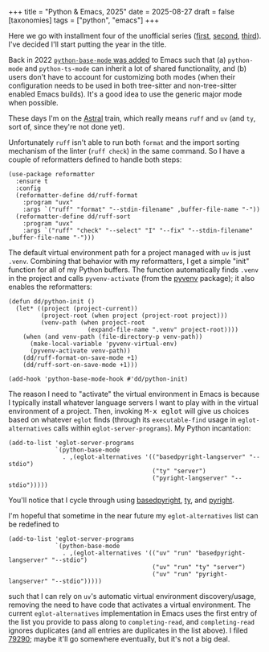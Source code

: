 +++
title = "Python & Emacs, 2025"
date = 2025-08-27
draft = false
[taxonomies]
tags = ["python", "emacs"]
+++

Here we go with installment four of the unofficial series
([first](@/blog/eglot-python-ide.md),
[second](@/blog/emacs-python-lsp.md),
[third](@/blog/python-emacs-3.md)). I've decided I'll start putting
the year in the title.

Back in 2022 [`python-base-mode` was
added](https://github.com/emacs-mirror/emacs/commit/00df4566af9dff0a27fd6da566ef1e53268a6d47)
to Emacs such that (a) `python-mode` and `python-ts-mode` can inherit
a lot of shared functionality, and (b) users don't have to account for
customizing both modes (when their configuration needs to be used in
both tree-sitter and non-tree-sitter enabled Emacs builds). It's a
good idea to use the generic major mode when possible.

These days I'm on the [Astral](https://astral.sh/) train, which really
means `ruff` and `uv` (and `ty`, sort of, since they're not done yet).

Unfortunately `ruff` isn't able to run both `format` and the import
sorting mechanism of the linter (`ruff check`) in the same command. So
I have a couple of reformatters defined to handle both steps:

```
(use-package reformatter
  :ensure t
  :config
  (reformatter-define dd/ruff-format
    :program "uvx"
    :args `("ruff" "format" "--stdin-filename" ,buffer-file-name "-"))
  (reformatter-define dd/ruff-sort
    :program "uvx"
    :args `("ruff" "check" "--select" "I" "--fix" "--stdin-filename" ,buffer-file-name "-")))
```

The default virtual environment path for a project managed with `uv`
is just `.venv`. Combining that behavior with my reformatters, I get a
simple "init" function for all of my Python buffers. The function
automatically finds `.venv` in the project and calls `pyvenv-activate`
(from the [pyvenv](https://github.com/jorgenschaefer/pyvenv) package);
it also enables the reformatters:

```
(defun dd/python-init ()
  (let* ((project (project-current))
         (project-root (when project (project-root project)))
         (venv-path (when project-root
                      (expand-file-name ".venv" project-root))))
    (when (and venv-path (file-directory-p venv-path))
      (make-local-variable 'pyvenv-virtual-env)
      (pyvenv-activate venv-path))
    (dd/ruff-format-on-save-mode +1)
    (dd/ruff-sort-on-save-mode +1)))

(add-hook 'python-base-mode-hook #'dd/python-init)
```

The reason I need to "activate" the virtual environment in Emacs is
because I typically install whatever language servers I want to play
with in the virtual environment of a project. Then, invoking <kbd>M-x
eglot</kbd> will give us choices based on whatever `eglot` finds
(through its `executable-find` usage in `eglot-alternatives` calls
within `eglot-server-programs`). My Python incantation:

```
(add-to-list 'eglot-server-programs
             `(python-base-mode
               . ,(eglot-alternatives '(("basedpyright-langserver" "--stdio")
                                        ("ty" "server")
                                        ("pyright-langserver" "--stdio")))))
```

You'll notice that I cycle through using
[basedpyright](https://github.com/DetachHead/basedpyright),
[ty](https://github.com/astral-sh/ty), and
[pyright](https://github.com/microsoft/pyright).

I'm hopeful that sometime in the near future my `eglot-alternatives`
list can be redefined to

```
(add-to-list 'eglot-server-programs
             `(python-base-mode
               . ,(eglot-alternatives '(("uv" "run" "basedpyright-langserver" "--stdio")
                                        ("uv" "run" "ty" "server")
                                        ("uv" "run" "pyright-langserver" "--stdio")))))
```

such that I can rely on `uv`'s automatic virtual environment
discovery/usage, removing the need to have code that activates a
virtual environment. The current `eglot-alternatives` implementation
in Emacs uses the first entry of the list you provide to pass along to
`completing-read`, and `completing-read` ignores duplicates (and all
entries are duplicates in the list above). I filed
[79290](https://debbugs.gnu.org/cgi/bugreport.cgi?bug=79290); maybe
it'll go somewhere eventually, but it's not a big deal.

